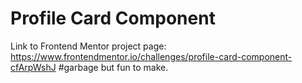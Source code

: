 # Profile Card Component
Link to Frontend Mentor project page: https://www.frontendmentor.io/challenges/profile-card-component-cfArpWshJ
#garbage but fun to make. 
